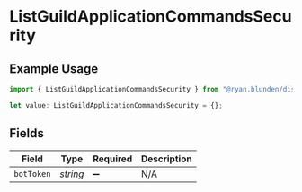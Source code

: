 # ListGuildApplicationCommandsSecurity

## Example Usage

```typescript
import { ListGuildApplicationCommandsSecurity } from "@ryan.blunden/discord-sdk/models/operations";

let value: ListGuildApplicationCommandsSecurity = {};
```

## Fields

| Field              | Type               | Required           | Description        |
| ------------------ | ------------------ | ------------------ | ------------------ |
| `botToken`         | *string*           | :heavy_minus_sign: | N/A                |